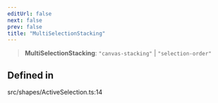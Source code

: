 ```yaml
---
editUrl: false
next: false
prev: false
title: "MultiSelectionStacking"
---
```


> **MultiSelectionStacking**: `"canvas-stacking"` \| `"selection-order"`

## Defined in

src/shapes/ActiveSelection.ts:14
